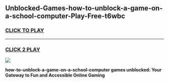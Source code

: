 
## Unblocked-Games-how-to-unblock-a-game-on-a-school-computer-Play-Free-t6wbc
<h3>
<a href="https://premium76.site?title=how-to-unblock-a-game-on-a-school-computer&ref=19M">CLICK TO PLAY</a></h3>
<hr>

<h3>
<a href="https://premium76.site?title=how-to-unblock-a-game-on-a-school-computer&ref=19M">CLICK 2 PLAY</a>
  
</h3>

<a href="https://premium76.site?title=how-to-unblock-a-game-on-a-school-computer&ref=19M"><img src="https://clearcache.store/games.png"></a>


**how-to-unblock-a-game-on-a-school-computer games unblocked: Your Gateway to Fun and Accessible Online Gaming**
